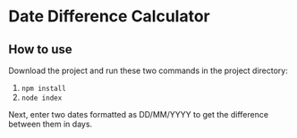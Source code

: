 # Date Difference Calculator

## How to use

Download the project and run these two commands in the project directory:

1. `npm install` 
2. `node index`

Next, enter two dates formatted as DD/MM/YYYY to get the difference between them in days. 
